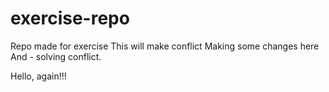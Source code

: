 # exercise-repo
Repo made for exercise
This will make conflict
Making some changes here
And - solving conflict.

Hello, again!!!